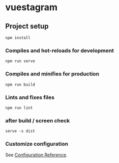 # vuestagram

## Project setup
```
npm install
```

### Compiles and hot-reloads for development
```
npm run serve
```

### Compiles and minifies for production
```
npm run build
```

### Lints and fixes files
```
npm run lint
```

### after build / screen check
```
serve -s dist
```
### Customize configuration
See [Configuration Reference](https://cli.vuejs.org/config/).
